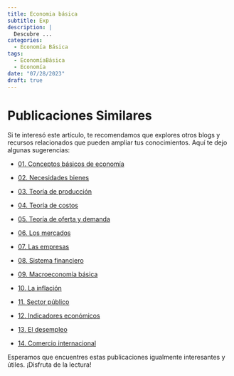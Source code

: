 ```yaml
---
title: Economia básica
subtitle: Exp
description: |
  Descubre ...
categories:
  - Economía Básica
tags:
  - EconomíaBásica
  - Economía
date: "07/28/2023"
draft: true
---
```



# Publicaciones Similares

Si te interesó este artículo, te recomendamos que explores otros blogs y recursos relacionados que pueden ampliar tus conocimientos. Aquí te dejo algunas sugerencias:



-   [01. Conceptos básicos de economía](../2023-06-30-01-conceptos-basicos-de-economia/index.qmd)

-   [02. Necesidades bienes](../2023-07-07-02-necesidades-bienes/index.qmd)

-   [03. Teoría de producción](../2023-07-14-03-teoria-produccion/index.qmd)

-   [04. Teoría de costos](../2023-07-21-04-teoria-costos/index.qmd)

-   [05. Teoría de oferta y demanda](../2023-07-28-05-teoria-oferta-demanda/index.qmd)

-   [06. Los mercados](../2023-08-04-06-mercados/index.qmd)

-   [07. Las empresas](../2023-08-11-07-empresas/index.qmd)

-   [08. Sistema financiero](../2023-08-18-08-sistema-financiero/index.qmd)

-   [09. Macroeconomía básica](../2023-08-25-09-macroeconomia-basica/index.qmd)

-   [10. La inflación](../2023-09-01-10-inflacion/index.qmd)

-   [11. Sector público](../2023-09-08-11-sector-publico/index.qmd)

-   [12. Indicadores económicos](../2023-09-15-12-indicadores-economicos/index.qmd)

-   [13. El desempleo](../2023-09-22-13-desempleo/index.qmd)

-   [14. Comercio internacional](../2023-09-29-14-comercio-internacional/index.qmd)

Esperamos que encuentres estas publicaciones igualmente interesantes y útiles. ¡Disfruta de la lectura!

